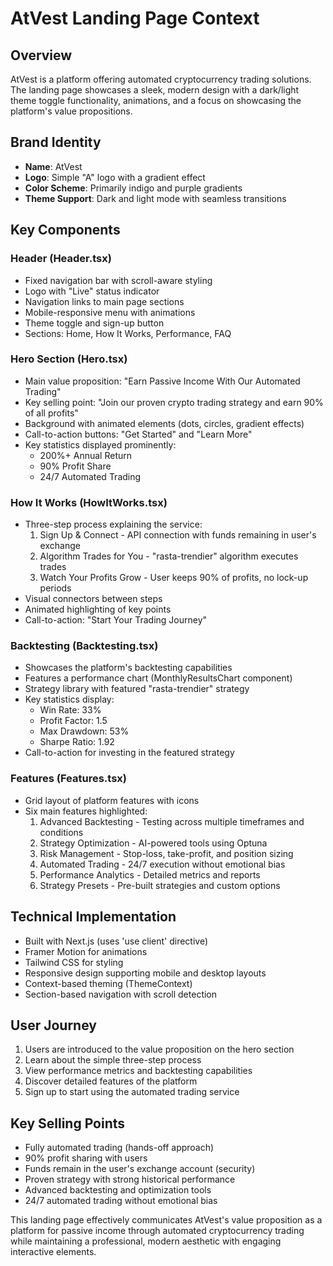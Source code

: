 # AtVest Landing Page Context

## Overview
AtVest is a platform offering automated cryptocurrency trading solutions. The landing page showcases a sleek, modern design with a dark/light theme toggle functionality, animations, and a focus on showcasing the platform's value propositions.

## Brand Identity
- **Name**: AtVest
- **Logo**: Simple "A" logo with a gradient effect
- **Color Scheme**: Primarily indigo and purple gradients
- **Theme Support**: Dark and light mode with seamless transitions

## Key Components

### Header (Header.tsx)
- Fixed navigation bar with scroll-aware styling
- Logo with "Live" status indicator
- Navigation links to main page sections
- Mobile-responsive menu with animations
- Theme toggle and sign-up button
- Sections: Home, How It Works, Performance, FAQ

### Hero Section (Hero.tsx)
- Main value proposition: "Earn Passive Income With Our Automated Trading"
- Key selling point: "Join our proven crypto trading strategy and earn 90% of all profits"
- Background with animated elements (dots, circles, gradient effects)
- Call-to-action buttons: "Get Started" and "Learn More"
- Key statistics displayed prominently:
  - 200%+ Annual Return
  - 90% Profit Share
  - 24/7 Automated Trading

### How It Works (HowItWorks.tsx)
- Three-step process explaining the service:
  1. Sign Up & Connect - API connection with funds remaining in user's exchange
  2. Algorithm Trades for You - "rasta-trendier" algorithm executes trades
  3. Watch Your Profits Grow - User keeps 90% of profits, no lock-up periods
- Visual connectors between steps
- Animated highlighting of key points
- Call-to-action: "Start Your Trading Journey"

### Backtesting (Backtesting.tsx)
- Showcases the platform's backtesting capabilities
- Features a performance chart (MonthlyResultsChart component)
- Strategy library with featured "rasta-trendier" strategy
- Key statistics display:
  - Win Rate: 33%
  - Profit Factor: 1.5
  - Max Drawdown: 53%
  - Sharpe Ratio: 1.92
- Call-to-action for investing in the featured strategy

### Features (Features.tsx)
- Grid layout of platform features with icons
- Six main features highlighted:
  1. Advanced Backtesting - Testing across multiple timeframes and conditions
  2. Strategy Optimization - AI-powered tools using Optuna
  3. Risk Management - Stop-loss, take-profit, and position sizing
  4. Automated Trading - 24/7 execution without emotional bias
  5. Performance Analytics - Detailed metrics and reports
  6. Strategy Presets - Pre-built strategies and custom options

## Technical Implementation
- Built with Next.js (uses 'use client' directive)
- Framer Motion for animations
- Tailwind CSS for styling
- Responsive design supporting mobile and desktop layouts
- Context-based theming (ThemeContext)
- Section-based navigation with scroll detection

## User Journey
1. Users are introduced to the value proposition on the hero section
2. Learn about the simple three-step process
3. View performance metrics and backtesting capabilities
4. Discover detailed features of the platform
5. Sign up to start using the automated trading service

## Key Selling Points
- Fully automated trading (hands-off approach)
- 90% profit sharing with users
- Funds remain in the user's exchange account (security)
- Proven strategy with strong historical performance
- Advanced backtesting and optimization tools
- 24/7 automated trading without emotional bias

This landing page effectively communicates AtVest's value proposition as a platform for passive income through automated cryptocurrency trading while maintaining a professional, modern aesthetic with engaging interactive elements. 
